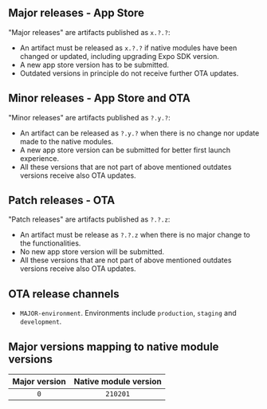 ## Major releases - App Store

"Major releases" are artifacts published as `x.?.?`:
  * An artifact must be released as `x.?.?` if native modules have been changed or updated, including upgrading Expo SDK version.
  * A new app store version has to be submitted.
  * Outdated versions in principle do not receive further OTA updates.

## Minor releases - App Store and OTA

"Minor releases" are artifacts published as `?.y.?`:
  * An artifact can be released as `?.y.?` when there is no change nor update made to the native modules.
  * A new app store version can be submitted for better first launch experience.
  * All these versions that are not part of above mentioned outdates versions receive also OTA updates.

## Patch releases - OTA

"Patch releases" are artifacts published as `?.?.z`:
  * An artifact must be release as `?.?.z` when there is no major change to the functionalities.
  * No new app store version will be submitted.
  * All these versions that are not part of above mentioned outdates versions receive also OTA updates.

## OTA release channels

  * `MAJOR-environment`. Environments include `production`, `staging` and `development`.

## Major versions mapping to native module versions

| Major version | Native module version |
| :-----------: | :-------------------: |
| `0`           | `210201`              |